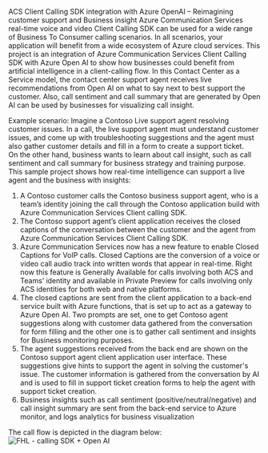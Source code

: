 ACS Client Calling SDK integration with Azure OpenAI – Reimagining customer support and Business insight
Azure Communication Services real-time voice and video Client Calling SDK can be used for a wide range of Business To Consumer calling scenarios. 
In all scenarios, your application will benefit from a wide ecosystem of Azure cloud services.
This project is an integration of Azure Communication Services Client Calling SDK with Azure Open AI to show how businesses could benefit from artificial intelligence in a client-calling flow. 
In this Contact Center as a Service model, the contact center support agent receives live recommendations from Open AI on what to say next to best support the customer. 
Also, call sentiment and call summary that are generated by Open AI can be used by businesses for visualizing call insight. 


Example scenario:
Imagine a Contoso Live support agent resolving customer issues. In a call, the live support agent must understand customer issues, and come up with troubleshooting suggestions and the agent must also gather customer details and fill in a form to create a support ticket.  
On the other hand, business wants to learn about call insight, such as call sentiment and call summary for business strategy and training purpose. This sample project shows how real-time intelligence can support a live agent and the business with insights:

1.	A Contoso customer calls the Contoso business support agent, who is a team’s identity joining the call through the Contoso application build with Azure Communication Services Client calling SDK.
2.	The Contoso support agent’s client application receives the closed captions of the conversation between the customer and the agent from Azure Communication Services Client Calling SDK.
3.	Azure Communication Services now has a new feature to enable Closed Captions for VoIP calls. Closed Captions are the conversion of a voice or video call audio track into written words that appear in real-time. Right now this feature is Generally Available for calls involving both ACS and Teams’ identity and available in Private Preview for calls involving only ACS identities for both web and native platforms.
4.	The closed captions are sent from the client application to a back-end service built with Azure functions, that is set up to act as a gateway to Azure Open AI. Two prompts are set, one to get Contoso agent suggestions along with customer data gathered from the conversation for form filling and the other one is to gather call sentiment and insights for Business monitoring purposes.
5.	The agent suggestions received from the back end are shown on the Contoso support agent client application user interface. These suggestions give hints to support the agent in solving the customer's issue. The customer information is gathered from the conversation by AI and is used to fill in support ticket creation forms to help the agent with support ticket creation. 
6.	Business insights such as call sentiment (positive/neutral/negative) and call insight summary are sent from the back-end service to Azure monitor, and logs analytics for business visualization

The call flow is depicted in the diagram below:
![FHL - calling SDK + Open AI](https://github.com/Azure-Samples/communication-services-javascript-quickstarts/assets/101957302/18995d51-b410-444d-8915-db37c8e2d357)


